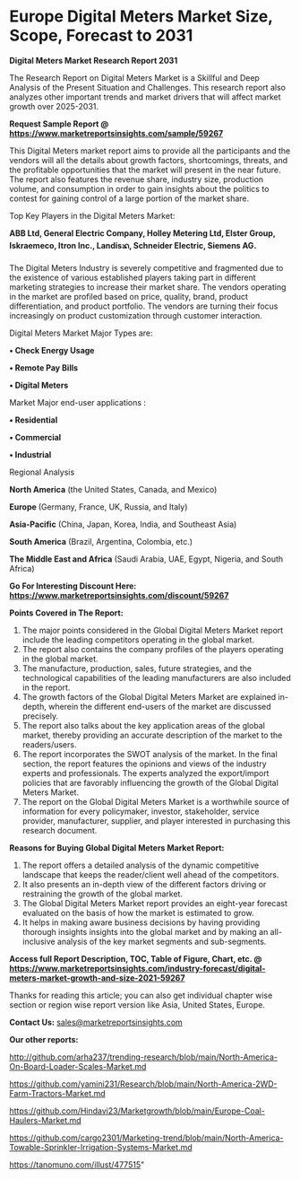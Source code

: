  # Europe Digital Meters Market Size, Scope, Forecast to 2031

<strong>Digital Meters Market Research Report 2031</strong>

The Research Report on Digital Meters Market is a Skillful and Deep Analysis of the Present Situation and Challenges. This research report also analyzes other important trends and market drivers that will affect market growth over 2025-2031.

<strong>Request Sample Report @ <a href=https://www.marketreportsinsights.com/sample/59267>https://www.marketreportsinsights.com/sample/59267</a></strong>

This Digital Meters market report aims to provide all the participants and the vendors will all the details about growth factors, shortcomings, threats, and the profitable opportunities that the market will present in the near future. The report also features the revenue share, industry size, production volume, and consumption in order to gain insights about the politics to contest for gaining control of a large portion of the market share.

Top Key Players in the Digital Meters Market:

<strong>ABB Ltd, General Electric Company, Holley Metering Ltd, Elster Group, Iskraemeco, Itron Inc., Landisᬪ, Schneider Electric, Siemens AG.</strong>

The Digital Meters Industry is severely competitive and fragmented due to the existence of various established players taking part in different marketing strategies to increase their market share. The vendors operating in the market are profiled based on price, quality, brand, product differentiation, and product portfolio. The vendors are turning their focus increasingly on product customization through customer interaction.

Digital Meters Market Major Types are:

<strong>• Check Energy Usage

• Remote Pay Bills

• Digital Meters</strong>

Market Major end-user applications :

<strong>• Residential

• Commercial

• Industrial</strong>

Regional Analysis

</u><strong><b>North America</b></strong> (the United States, Canada, and Mexico)

<strong><b>Europe </b></strong>(Germany, France, UK, Russia, and Italy)

<strong><b>Asia-Pacific</b></strong> (China, Japan, Korea, India, and Southeast Asia)

<strong><b>South America</b></strong> (Brazil, Argentina, Colombia, etc.)

<strong><b>The Middle East and Africa</b></strong> (Saudi Arabia, UAE, Egypt, Nigeria, and South Africa)

<strong>Go For Interesting Discount Here: <a href=https://www.marketreportsinsights.com/discount/59267>https://www.marketreportsinsights.com/discount/59267</a></strong>

<strong>Points Covered in The Report:</strong>
<ol>
  <li>The major points considered in the Global Digital Meters Market report include the leading competitors operating in the global market.</li>
  <li>The report also contains the company profiles of the players operating in the global market.</li>
  <li>The manufacture, production, sales, future strategies, and the technological capabilities of the leading manufacturers are also included in the report.</li>
  <li>The growth factors of the Global Digital Meters Market are explained in-depth, wherein the different end-users of the market are discussed precisely.</li>
  <li>The report also talks about the key application areas of the global market, thereby providing an accurate description of the market to the readers/users.</li>
  <li>The report incorporates the SWOT analysis of the market. In the final section, the report features the opinions and views of the industry experts and professionals. The experts analyzed the export/import policies that are favorably influencing the growth of the Global Digital Meters Market.</li>
  <li>The report on the Global Digital Meters Market is a worthwhile source of information for every policymaker, investor, stakeholder, service provider, manufacturer, supplier, and player interested in purchasing this research document.</li>
</ol>
<strong>Reasons for Buying Global Digital Meters Market Report:</strong>

<ol>
  <li>The report offers a detailed analysis of the dynamic competitive landscape that keeps the reader/client well ahead of the competitors.</li>
  <li>It also presents an in-depth view of the different factors driving or restraining the growth of the global market.</li>
  <li>The Global Digital Meters Market report provides an eight-year forecast evaluated on the basis of how the market is estimated to grow.</li>
  <li>It helps in making aware business decisions by having providing thorough insights insights into the global market and by making an all-inclusive analysis of the key market segments and sub-segments.</li>
</ol>
<strong>Access full Report Description, TOC, Table of Figure, Chart, etc. @ <a href=https://www.marketreportsinsights.com/industry-forecast/digital-meters-market-growth-and-size-2021-59267>https://www.marketreportsinsights.com/industry-forecast/digital-meters-market-growth-and-size-2021-59267</a></strong>


Thanks for reading this article; you can also get individual chapter wise section or region wise report version like Asia, United States, Europe.

<strong>Contact Us:</strong>
sales@marketreportsinsights.com

<strong>Our other reports:</strong>

<a href=http://github.com/arha237/trending-research/blob/main/North-America-On-Board-Loader-Scales-Market.md>http://github.com/arha237/trending-research/blob/main/North-America-On-Board-Loader-Scales-Market.md</a>

<a href=https://github.com/yamini231/Research/blob/main/North-America-2WD-Farm-Tractors-Market.md>https://github.com/yamini231/Research/blob/main/North-America-2WD-Farm-Tractors-Market.md</a>

<a href=https://github.com/Hindavi23/Marketgrowth/blob/main/Europe-Coal-Haulers-Market.md>https://github.com/Hindavi23/Marketgrowth/blob/main/Europe-Coal-Haulers-Market.md</a>

<a href=https://github.com/cargo2301/Marketing-trend/blob/main/North-America-Towable-Sprinkler-Irrigation-Systems-Market.md>https://github.com/cargo2301/Marketing-trend/blob/main/North-America-Towable-Sprinkler-Irrigation-Systems-Market.md</a>

<a href=https://tanomuno.com/illust/477515>https://tanomuno.com/illust/477515</a>"
